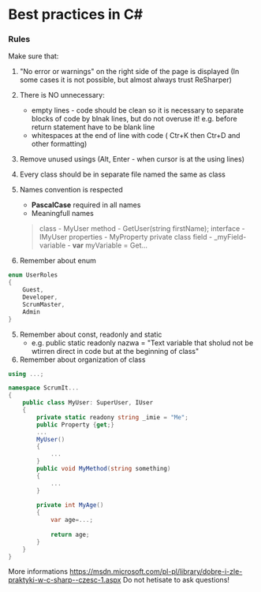 # Best practices in C#
### Rules

Make sure that:
1. "No error or warnings" on the right side of the page is displayed (In some cases it is not possible, but almost always trust ReSharper)
2. There is NO unnecessary:
    - empty lines - code should be clean so it is necessary to separate blocks of code by blnak lines, but do not overuse it! e.g. before return statement have to be blank line
    - whitespaces at the end of line with code ( Ctr+K then Ctr+D and other formatting)
3. Remove unused usings (Alt, Enter - when cursor is at the using lines)
4. Every class should be in separate file named the same as class
4. Names convention is respected
    - **PascalCase** required in all names
    - Meaningfull names
    >class - MyUser
    >method - GetUser(string firstName);
    >interface - IMyUser
    >properties - MyProperty
    > private class field - _myField- 
    > variable - **var** myVariable = Get...

4. Remember about enum 
```.cs
enum UserRoles
{
    Guest,
    Developer,
    ScrumMaster,
    Admin
}
```
5. Remember about const, readonly and static
    - e.g. public static readonly nazwa = "Text variable that sholud not be wtirren direct in code but at the beginning of class"
6. Remember about organization of class
```.cs
using ...;

namespace ScrumIt...
{
    public class MyUser: SuperUser, IUser
    {
        private static readony string _imie = "Me";
        public Property {get;}
        ...
        MyUser()
        {
            ...
        }
        public void MyMethod(string something)
        {
            ...
        }
        
        private int MyAge()
        {
            var age=...;
            
            return age;
        }
    }
}
```
More informations https://msdn.microsoft.com/pl-pl/library/dobre-i-zle-praktyki-w-c-sharp--czesc-1.aspx
Do not hetisate to ask questions!
 
